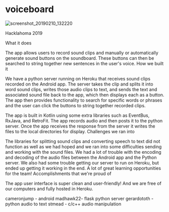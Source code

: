 # voiceboard

![screenshot_20190210_132220](https://user-images.githubusercontent.com/23038185/52538350-3c527980-2d37-11e9-87fc-b0eff53c92fa.png)

Hacklahoma 2019

What it does

The app allows users to record sound clips and manually or automatically generate sound buttons on the soundboard. These buttons can then be searched to string together new sentences in the user's voice.
How we built it

We have a python server running on Heroku that receives sound clips recorded on the Android app. The server takes the clip and splits it into word sound clips, writes those audio clips to text, and sends the text and associated sound file back to the app, which then displays each as a button. The app then provides functionality to search for specific words or phrases and the user can click the buttons to string together recorded clips.

The app is built in Kotlin using some extra libraries such as EventBus, RxJava, and RetroFit. The app records audio and then posts it to the python server. Once the app receives the response from the server it writes the files to the local directories for display.
Challenges we ran into

The libraries for splitting sound clips and converting speech to text did not function as well as we had hoped and we ran into some difficulties sending and working with the sound files. We had a lot of trouble with the encoding and decoding of the audio files between the Android app and the Python server. We also had some trouble getting our server to run on Heroku, but ended up getting it working in the end. A lot of great learning opportunities for the team!
Accomplishments that we're proud of

The app user interface is super clean and user-friendly! And we are free of our computers and fully hosted in Heroku.

cameronjump - android
madhawk22- flask python server
gerardototh - python audio to text
stmead - c/c++ audio manipulation
